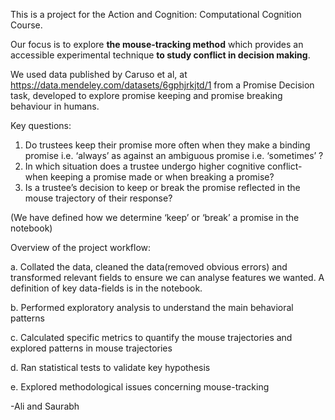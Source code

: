 This is a project for the Action and Cognition: Computational Cognition Course.

Our focus is to explore **the mouse-tracking method** which provides an accessible experimental technique **to study conflict in decision making**. 

We used data published by Caruso et al, at https://data.mendeley.com/datasets/6gphjrkjtd/1 from a Promise Decision task, developed to explore promise keeping and promise breaking behaviour in humans. 

Key questions:

1. Do trustees keep their promise more often when they make a binding promise i.e. ‘always’ as against an ambiguous promise i.e. ‘sometimes’ ?
2. In which situation does a trustee undergo higher cognitive conflict- when keeping a promise made or when breaking a promise?
3. Is a trustee’s decision to keep or break the promise reflected in the mouse trajectory of their response?

(We have defined how we determine ‘keep’ or ‘break’ a promise in the notebook)

Overview of the project workflow:

a. Collated the data, cleaned the data(removed obvious errors) and transformed relevant fields to ensure we can analyse features we wanted. A definition of key data-fields is in the notebook. 

b. Performed exploratory analysis to understand the main behavioral patterns

c. Calculated specific metrics to quantify the mouse trajectories and explored patterns in mouse trajectories

d. Ran statistical tests to validate key hypothesis

e. Explored methodological issues concerning mouse-tracking


-Ali and Saurabh



